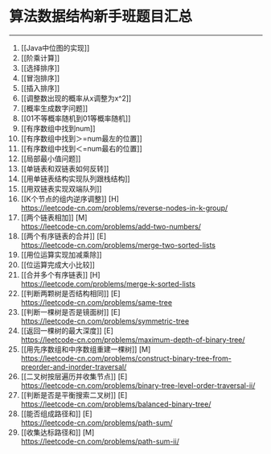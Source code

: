 # 算法数据结构新手班题目汇总


---

1. [[Java中位图的实现]]  
1. [[阶乘计算]]  
1. [[选择排序]]  
1. [[冒泡排序]]  
1. [[插入排序]]  
1. [[调整数出现的概率从x调整为x^2]]  
1. [[概率生成数字问题]]  
1. [[01不等概率随机到01等概率随机]]  
1. [[有序数组中找到num]]   
1. [[有序数组中找到＞=num最左的位置]]   
1. [[有序数组中找到＜=num最右的位置]]   
1. [[局部最小值问题]]    
1. [[单链表和双链表如何反转]] 
1. [[用单链表结构实现队列跟栈结构]]   
1. [[用双链表实现双端队列]]  
25. [[K个节点的组内逆序调整]]   [H]   
https://leetcode-cn.com/problems/reverse-nodes-in-k-group/   
2. [[两个链表相加]]    [M]   
https://leetcode-cn.com/problems/add-two-numbers/   
21. [[两个有序链表的合并]]   [E]   
https://leetcode-cn.com/problems/merge-two-sorted-lists  
1. [[用位运算实现加减乘除]]
1. [[位运算完成大小比较]]  
23. [[合并多个有序链表]] [H]  
https://leetcode.com/problems/merge-k-sorted-lists   
100. [[判断两颗树是否结构相同]]  [E]   
https://leetcode-cn.com/problems/same-tree   
101. [[判断一棵树是否是镜面树]]  [E]       
https://leetcode-cn.com/problems/symmetric-tree   
104. [[返回一棵树的最大深度]]   [E]   
https://leetcode-cn.com/problems/maximum-depth-of-binary-tree/   
105. [[用先序数组和中序数组重建一棵树]]  [M]   
https://leetcode-cn.com/problems/construct-binary-tree-from-preorder-and-inorder-traversal/   
107. [[二叉树按层遍历并收集节点]]  [E]  
https://leetcode-cn.com/problems/binary-tree-level-order-traversal-ii/   
110. [[判断是否是平衡搜索二叉树]]  [E]     
https://leetcode-cn.com/problems/balanced-binary-tree/   
112. [[能否组成路径和]]  [E]  
https://leetcode-cn.com/problems/path-sum/   
113. [[收集达标路径和]]  [M]  
https://leetcode-cn.com/problems/path-sum-ii/   

